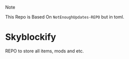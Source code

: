 > [!NOTE] 
> This Repo is Based On `NotEnoughUpdates-REPO` but in toml. 
# Skyblockify 

REPO to store all items, mods and etc. 
